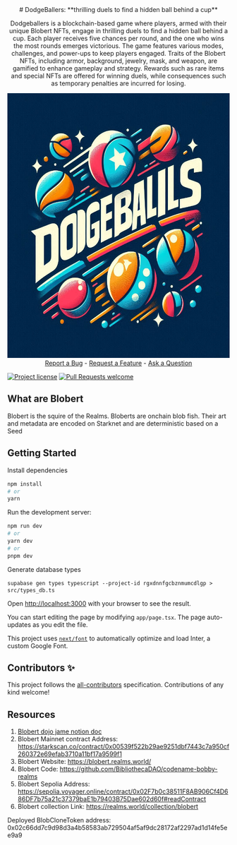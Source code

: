 <div align="center">
# DodgeBallers: **thrilling duels to find a hidden ball behind a cup**

Dodgeballers is a blockchain-based game where players, armed with their unique Blobert NFTs, engage in thrilling duels to find a hidden ball behind a cup. Each player receives five chances per round, and the one who wins the most rounds emerges victorious. The game features various modes, challenges, and power-ups to keep players engaged. Traits of the Blobert NFTs, including armor, background, jewelry, mask, and weapon, are gamified to enhance gameplay and strategy. Rewards such as rare items and special NFTs are offered for winning duels, while consequences such as temporary penalties are incurred for losing.






  <img src="docs/images/logo.jpeg" height="600" width="600">
  <br />
  <a href="https://github.com/satyambnsal/dodgeballers.git/issues/new?assignees=&labels=bug&template=01_BUG_REPORT.md&title=bug%3A+">Report a Bug</a>
  -
  <a href="https://github.com/satyambnsal/dodgeballers.git/issues/new?assignees=&labels=enhancement&template=02_FEATURE_REQUEST.md&title=feat%3A+">Request a Feature</a>
  -
  <a href="https://github.com/satyambnsal/dodgeballers.git/discussions">Ask a Question</a>
</div>


[![Project license](https://img.shields.io/github/license/satyambnsal/starknet-dapp.svg?style=flat-square)](LICENSE)
[![Pull Requests welcome](https://img.shields.io/badge/PRs-welcome-ff69b4.svg?style=flat-square)](https://github.com/satyambnsal/dodgeballers.git/issues?q=is%3Aissue+is%3Aopen+label%3A%22help+wanted%22)



## What are Blobert

Blobert is the squire of the Realms. Bloberts are onchain blob fish. Their art and metadata are encoded on Starknet and are deterministic based on a Seed


## Getting Started

Install dependencies
```bash
npm install
# or
yarn
```


Run the development server:

```bash
npm run dev
# or
yarn dev
# or
pnpm dev
```
Generate database types
```
supabase gen types typescript --project-id rgxdnnfgcbznmumcdlgp > src/types_db.ts
```

Open [http://localhost:3000](http://localhost:3000) with your browser to see the result.

You can start editing the page by modifying `app/page.tsx`. The page auto-updates as you edit the file.

This project uses [`next/font`](https://nextjs.org/docs/basic-features/font-optimization) to automatically optimize and load Inter, a custom Google Font.


## Contributors ✨

<!-- ALL-CONTRIBUTORS-LIST:START - Do not remove or modify this section -->
<!-- prettier-ignore-start -->
<!-- markdownlint-disable -->

<!-- markdownlint-restore -->
<!-- prettier-ignore-end -->

<!-- ALL-CONTRIBUTORS-LIST:END -->

This project follows the [all-contributors](https://github.com/all-contributors/all-contributors) specification. Contributions of any kind welcome!







## Resources

1. [Blobert dojo jame notion doc](https://organic-fur-4c6.notion.site/Blobert-x-Dojo-Game-Jam-4-2e0a8c5baa544267b624ef7aad1ecd97)
2. Blobert Mainnet contract Address: https://starkscan.co/contract/0x00539f522b29ae9251dbf7443c7a950cf260372e69efab3710a11bf17a9599f1
3. Blobert Website: https://blobert.realms.world/
4. Blobert Code: https://github.com/BibliothecaDAO/codename-bobby-realms
5. Blobert Sepolia Address: https://sepolia.voyager.online/contract/0x02F7b0c38511F8AB906Cf4D686DF7b75a21c37379baE1b79403B75Dae602d60f#readContract
6. Blobert collection Link: https://realms.world/collection/blobert



Deployed BlobCloneToken address: 0x02c66dd7c9d98d3a4b58583ab729504af5af9dc28172af2297ad1d14fe5ee9a9




